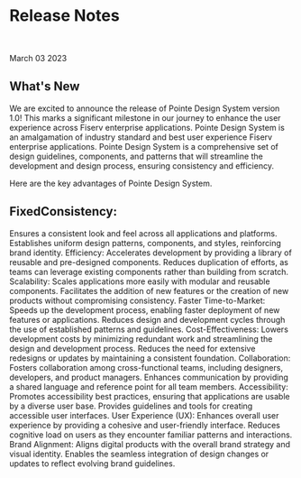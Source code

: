 # Release Notes

</br>

March 03 2023

## What's New

We are excited to announce the release of Pointe Design System version 1.0! This marks a significant milestone in our journey to enhance the user experience across Fiserv enterprise applications. Pointe Design System is an amalgamation of industry standard and best user experience Fiserv enterprise applications. Pointe Design System is a comprehensive set of design guidelines, components, and patterns that will streamline the development and design process, ensuring consistency and efficiency.

Here are the key advantages of Pointe Design System.

## FixedConsistency:
Ensures a consistent look and feel across all applications and platforms.
Establishes uniform design patterns, components, and styles, reinforcing brand identity.
Efficiency:
Accelerates development by providing a library of reusable and pre-designed components.
Reduces duplication of efforts, as teams can leverage existing components rather than building from scratch.
Scalability:
Scales applications more easily with modular and reusable components.
Facilitates the addition of new features or the creation of new products without compromising consistency.
Faster Time-to-Market:
Speeds up the development process, enabling faster deployment of new features or applications.
Reduces design and development cycles through the use of established patterns and guidelines.
Cost-Effectiveness:
Lowers development costs by minimizing redundant work and streamlining the design and development process.
Reduces the need for extensive redesigns or updates by maintaining a consistent foundation.
Collaboration:
Fosters collaboration among cross-functional teams, including designers, developers, and product managers.
Enhances communication by providing a shared language and reference point for all team members.
Accessibility:
Promotes accessibility best practices, ensuring that applications are usable by a diverse user base.
Provides guidelines and tools for creating accessible user interfaces.
User Experience (UX):
Enhances overall user experience by providing a cohesive and user-friendly interface.
Reduces cognitive load on users as they encounter familiar patterns and interactions.
Brand Alignment:
Aligns digital products with the overall brand strategy and visual identity.
Enables the seamless integration of design changes or updates to reflect evolving brand guidelines.
